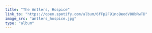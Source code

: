 ```yaml
---
title: "The Antlers, Hospice"
link_to: "https://open.spotify.com/album/6fFp2F91noBeodV88bRwTD"
image_src: "antlers_hospice.jpg"
type: "album"
---
```

